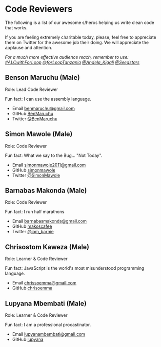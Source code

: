 # Code Reviewers

The following is a list of our awesome s/heros helping us write clean code that works.

If you are feeling extremely charitable today, please, feel free to appreciate them on Twitter for the awesome job their doing. We will appreciate the applause and attention.

*For a much more effective audience reach, remember to use: [#ALCwithForLoop](https://twitter.com/search?f=tweets&vertical=default&q=alcwithforloop) [@forLoopTanzania](https://twitter.com/forLoopTanzania) [@Andela_Kigali](https://twitter.com/Andela_Kigali) [@Seedstars](https://twitter.com/Seedstars)*

## Benson Maruchu (Male)

Role: Lead Code Reviewer

Fun fact: I can use the assembly language.

- Email [benmaruchu@gmail.com](mailto:benmaruchu@gmail.com)
- GitHub [BenMaruchu](https://github.com/BenMaruchu)
- Twitter [@BenMaruchu](https://twitter.com/BenMaruchu)

## Simon Mawole (Male)

Role: Code Reviewer

Fun fact: What we say to the Bug... "Not Today".

- Email [simonmawole2011@gmail.com](mailto:simonmawole2011@gmail.com)
- GitHub [simonmawole](https://github.com/smonmawole)
- Twitter [@SimonMawole](https://twitter.com/SimonMawole)

## Barnabas Makonda (Male)

Role: Code Reviewer

Fun fact: I run half marathons

- Email [barnabasmakonda@gmail.com](mailto:barnabasmakonda@gmail.com)
- GitHub [makoscafee](https://github.com/makoscafee)
- Twitter [@iam_barnie](https://twitter.com/iam_barnie)

## Chrisostom Kaweza (Male)

Role: Learner & Code Reviewer

Fun fact: JavaScript is the world's most misunderstood programming language.

- Email [chrissoemma@gmail.com](mailto:chrissoemma@gmail.com)
- GitHub [chrisoemma](https://github.com/chrisoemma)

## Lupyana Mbembati (Male)

Role: Learner & Code Reviewer

Fun fact: I am a professional procastinator.

- Email [lupyanambembati@gmail.com](mailto:lupyanambembati@gmail.com)
- GitHub [lupyana](https://github.com/lupyana)
